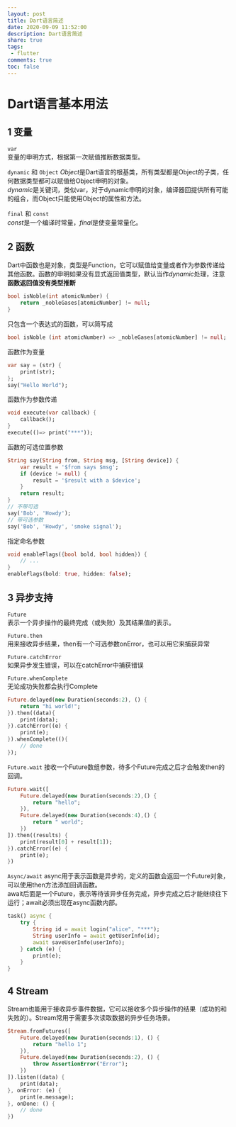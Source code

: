 ```yaml
---
layout: post
title: Dart语言简述
date: 2020-09-09 11:52:00
description: Dart语言简述
share: true
tags:
 - flutter
comments: true
toc: false
---
```


# Dart语言基本用法

## 1 变量  

`var`   
变量的申明方式，根据第一次赋值推断数据类型。  

`dynamic` 和 `Object`
*Object*是Dart语言的根基类，所有类型都是Object的子类，任何数据类型都可以赋值给Object申明的对象。  
*dynamic*是关键词，类似var，对于dynamic申明的对象，编译器回提供所有可能的组合，而Object只能使用Object的属性和方法。  

`final` 和 `const`  
*const*是一个编译时常量，*final*是使变量常量化。

## 2 函数

Dart中函数也是对象，类型是Function，它可以赋值给变量或者作为参数传递给其他函数。函数的申明如果没有显式返回值类型，默认当作*dynamic*处理，注意**函数返回值没有类型推断**

```dart
bool isNoble(int atomicNumber) {
    return _nobleGases[atomicNumber] != null;
}
```  

只包含一个表达式的函数，可以简写成  

```Dart
bool isNoble (int atomicNumber) => _nobleGases[atomicNumber] != null;
```

函数作为变量  

```Dart
var say = (str) {
    print(str);
};
say("Hello World");
```

函数作为参数传递  

```Dart
void execute(var callback) {
    callback();
}
execute(()=> print("***"));
```

函数的可选位置参数  
```Dart
String say(String from, String msg, [String device]) {
    var result = '$from says $msg';
    if (device != null) {
        result = '$result with a $device';
    }
    return result;
}
// 不带可选  
say('Bob', 'Howdy');
// 带可选参数
say('Bob', 'Howdy', 'smoke signal');
```

指定命名参数  

```Dart
void enableFlags({bool bold, bool hidden}) {
    // ...
}
enableFlags(bold: true, hidden: false);
```

## 3 异步支持

`Future`  
表示一个异步操作的最终完成（或失败）及其结果值的表示。  

`Future.then`  
用来接收异步结果，then有一个可选参数onError，也可以用它来捕获异常  

`Future.catchError`  
如果异步发生错误，可以在catchError中捕获错误  

`Future.whenComplete`  
无论成功失败都会执行Complete  

```Dart
Future.delayed(new Duration(seconds:2), () {
    return "hi world!";
}).then((data){
    print(data);
}).catchError((e) {
    print(e);
}).whenComplete((){
    // done
});
```

`Future.wait`
接收一个Future数组参数，待多个Future完成之后才会触发then的回调。  

```Dart
Future.wait([
    Future.delayed(new Duration(seconds:2),() {
        return "hello";
    }),
    Future.delayed(new Duration(seconds:4),() {
        return " world";
    })
]).then((results) {
    print(result[0] + result[1]);
}).catchError((e) {
    print(e);
})
```

`Async/await`
async用于表示函数是异步的，定义的函数会返回一个Future对象，可以使用then方法添加回调函数。  
await后面是一个Future，表示等待该异步任务完成，异步完成之后才能继续往下运行；await必须出现在async函数内部。  

```Dart
task() async {
    try {
        String id = await login("alice", "***");
        String userInfo = await getUserInfo(id);
        await saveUserInfo(userInfo);
    } catch (e) {
        print(e);
    }
}
```  

## 4 Stream

Stream也能用于接收异步事件数据，它可以接收多个异步操作的结果（成功的和失败的）。Stream常用于需要多次读取数据的异步任务场景。  

```Dart
Stream.fromFutures([
    Future.delayed(new Duration(seconds:1), () {
        return "hello 1";
    }),
    Future.delayed(new Duration(seconds:2), () {
        throw AssertionError("Error");
    })
]).listen((data) {
    print(data);
}, onError: (e) {
    print(e.message);
}, onDone: () {
    // done
})
```